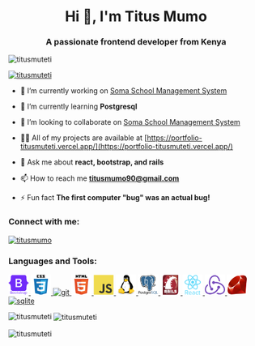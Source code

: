 <h1 align="center">Hi 👋, I'm Titus Mumo</h1>
<h3 align="center">A passionate frontend developer from Kenya</h3>

<p align="left"> <img src="https://komarev.com/ghpvc/?username=titusmuteti&label=Profile%20views&color=0e75b6&style=flat" alt="titusmuteti" /> </p>

<p align="left"> <a href="https://github.com/ryo-ma/github-profile-trophy"><img src="https://github-profile-trophy.vercel.app/?username=titusmuteti" alt="titusmuteti" /></a> </p>

- 🔭 I’m currently working on [Soma School Management System](https://soma-pi.vercel.app/)

- 🌱 I’m currently learning **Postgresql**

- 👯 I’m looking to collaborate on [Soma School Management System](https://soma-pi.vercel.app/)

- 👨‍💻 All of my projects are available at [https://portfolio-titusmuteti.vercel.app/](https://portfolio-titusmuteti.vercel.app/)

- 💬 Ask me about **react, bootstrap, and rails**

- 📫 How to reach me **titusmumo90@gmail.com**

- ⚡ Fun fact **The first computer "bug" was an actual bug!**

<h3 align="left">Connect with me:</h3>
<p align="left">
<a href="https://linkedin.com/in/titusmumo" target="blank"><img align="center" src="https://raw.githubusercontent.com/rahuldkjain/github-profile-readme-generator/master/src/images/icons/Social/linked-in-alt.svg" alt="titusmumo" height="30" width="40" /></a>
</p>

<h3 align="left">Languages and Tools:</h3>
<p align="left"> <a href="https://getbootstrap.com" target="_blank" rel="noreferrer"> <img src="https://raw.githubusercontent.com/devicons/devicon/master/icons/bootstrap/bootstrap-plain-wordmark.svg" alt="bootstrap" width="40" height="40"/> </a> <a href="https://www.w3schools.com/css/" target="_blank" rel="noreferrer"> <img src="https://raw.githubusercontent.com/devicons/devicon/master/icons/css3/css3-original-wordmark.svg" alt="css3" width="40" height="40"/> </a> <a href="https://git-scm.com/" target="_blank" rel="noreferrer"> <img src="https://www.vectorlogo.zone/logos/git-scm/git-scm-icon.svg" alt="git" width="40" height="40"/> </a> <a href="https://www.w3.org/html/" target="_blank" rel="noreferrer"> <img src="https://raw.githubusercontent.com/devicons/devicon/master/icons/html5/html5-original-wordmark.svg" alt="html5" width="40" height="40"/> </a> <a href="https://developer.mozilla.org/en-US/docs/Web/JavaScript" target="_blank" rel="noreferrer"> <img src="https://raw.githubusercontent.com/devicons/devicon/master/icons/javascript/javascript-original.svg" alt="javascript" width="40" height="40"/> </a> <a href="https://www.linux.org/" target="_blank" rel="noreferrer"> <img src="https://raw.githubusercontent.com/devicons/devicon/master/icons/linux/linux-original.svg" alt="linux" width="40" height="40"/> </a> <a href="https://www.postgresql.org" target="_blank" rel="noreferrer"> <img src="https://raw.githubusercontent.com/devicons/devicon/master/icons/postgresql/postgresql-original-wordmark.svg" alt="postgresql" width="40" height="40"/> </a> <a href="https://rubyonrails.org" target="_blank" rel="noreferrer"> <img src="https://raw.githubusercontent.com/devicons/devicon/master/icons/rails/rails-original-wordmark.svg" alt="rails" width="40" height="40"/> </a> <a href="https://reactjs.org/" target="_blank" rel="noreferrer"> <img src="https://raw.githubusercontent.com/devicons/devicon/master/icons/react/react-original-wordmark.svg" alt="react" width="40" height="40"/> </a> <a href="https://redux.js.org" target="_blank" rel="noreferrer"> <img src="https://raw.githubusercontent.com/devicons/devicon/master/icons/redux/redux-original.svg" alt="redux" width="40" height="40"/> </a> <a href="https://www.ruby-lang.org/en/" target="_blank" rel="noreferrer"> <img src="https://raw.githubusercontent.com/devicons/devicon/master/icons/ruby/ruby-original.svg" alt="ruby" width="40" height="40"/> </a> <a href="https://www.sqlite.org/" target="_blank" rel="noreferrer"> <img src="https://www.vectorlogo.zone/logos/sqlite/sqlite-icon.svg" alt="sqlite" width="40" height="40"/> </a> </p>

<p><img align="left" src="https://github-readme-stats.vercel.app/api/top-langs?username=titusmuteti&show_icons=true&locale=en&layout=compact" alt="titusmuteti" /></p>

<p>&nbsp;<img align="center" src="https://github-readme-stats.vercel.app/api?username=titusmuteti&show_icons=true&locale=en" alt="titusmuteti" /></p>

<p><img align="center" src="https://github-readme-streak-stats.herokuapp.com/?user=titusmuteti&" alt="titusmuteti" /></p>
